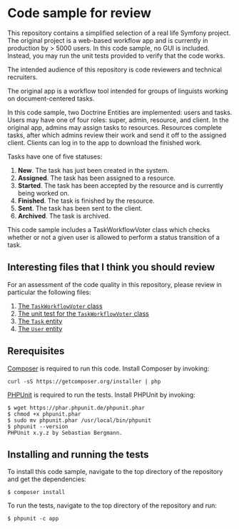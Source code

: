 Code sample for review
========================

This repository contains a simplified selection of a real life Symfony project.
The original project is a web-based workflow app and is currently in 
production by > 5000 users. In this code sample, no GUI is included. Instead,
you may run the unit tests provided to verify that the code works.

The intended audience of this repository is code reviewers and technical
recruiters.

The original app is a workflow tool intended for groups of linguists working
on document-centered tasks. 

In this code sample, two Doctrine Entities are implemented: users and tasks. Users
may have one of four roles: super, admin, resource, and client. In the original app, admins
may assign tasks to resources. Resources complete tasks, after which admins
review their work and send it off to the assigned client. Clients can log in
to the app to download the finished work. 

Tasks have one of five statuses:

1.  **New**. The task has just been created in the system.
2.  **Assigned**. The task has been assigned to a resource.
3.  **Started**. The task has been accepted by the resource and is currently being worked on.
4.  **Finished**. The task is finished by the resource.
5.  **Sent**. The task has been sent to the client.
6.  **Archived**. The task is archived.

This code sample includes a TaskWorkflowVoter class which checks whether or not
a given user is allowed to perform a status transition of a task.

Interesting files that I think you should review
--------------------------------
For an assessment of the code quality in this repository, please review in 
particular the following files:

1.  [The ```TaskWorkflowVoter``` class](src/Bb/Bundle/Workflow/CoreBundle/Security/TaskWorkflowVoter.php)
2.  [The unit test for the ```TaskWorkflowVoter``` class](src/Bb/Bundle/Workflow/CoreBundle/Tests/Security/TaskWorkflowVoterTest.php)
3.  [The ```Task``` entity](src/Bb/Bundle/Workflow/CoreBundle/Entity/Task.php)
4.  [The ```User``` entity](src/Bb/Bundle/Workflow/CoreBundle/Entity/User.php)

Rerequisites
---------------------------------
[Composer](https://getcomposer.org/) is required to run this code. Install Composer by invoking:

```curl -sS https://getcomposer.org/installer | php```

[PHPUnit](https://phpunit.de/manual/current/en/installation.html) is required to run the tests. Install PHPUnit by invoking:

```
$ wget https://phar.phpunit.de/phpunit.phar
$ chmod +x phpunit.phar
$ sudo mv phpunit.phar /usr/local/bin/phpunit
$ phpunit --version
PHPUnit x.y.z by Sebastian Bergmann.
```

Installing and running the tests
----------------------------------
To install this code sample, navigate to the top directory of the repository and get the dependencies:

```
$ composer install
```

To run the tests,  navigate to the top directory of the repository and run:

```$ phpunit -c app```
